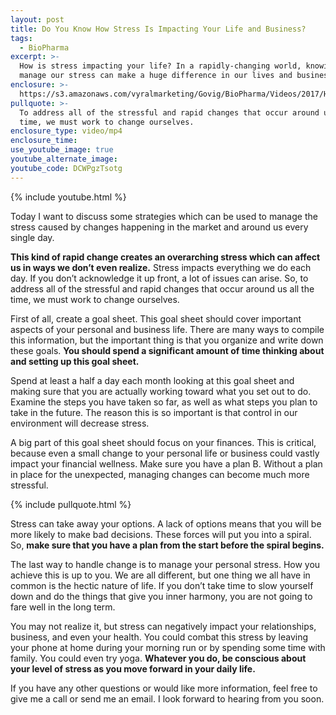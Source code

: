 ```yaml
---
layout: post
title: Do You Know How Stress Is Impacting Your Life and Business?
tags:
  - BioPharma
excerpt: >-
  How is stress impacting your life? In a rapidly-changing world, knowing how to
  manage our stress can make a huge difference in our lives and businesses.
enclosure: >-
  https://s3.amazonaws.com/vyralmarketing/Govig/BioPharma/Videos/2017/How+Do+You+Handle+Change%253F.mp4
pullquote: >-
  To address all of the stressful and rapid changes that occur around us all the
  time, we must work to change ourselves.
enclosure_type: video/mp4
enclosure_time:
use_youtube_image: true
youtube_alternate_image:
youtube_code: DCWPgzTsotg
---
```



{% include youtube.html %}

Today I want to discuss some strategies which can be used to manage the stress caused by changes happening in the market and around us every single day.

**This kind of rapid change creates an overarching stress which can affect us in ways we don’t even realize.** Stress impacts everything we do each day. If you don’t acknowledge it up front, a lot of issues can arise. So, to address all of the stressful and rapid changes that occur around us all the time, we must work to change ourselves.

First of all, create a goal sheet. This goal sheet should cover important aspects of your personal and business life. There are many ways to compile this information, but the important thing is that you organize and write down these goals. **You should spend a significant amount of time thinking about and setting up this goal sheet.**

Spend at least a half a day each month looking at this goal sheet and making sure that you are actually working toward what you set out to do. Examine the steps you have taken so far, as well as what steps you plan to take in the future. The reason this is so important is that control in our environment will decrease stress.

A big part of this goal sheet should focus on your finances. This is critical, because even a small change to your personal life or business could vastly impact your financial wellness. Make sure you have a plan B. Without a plan in place for the unexpected, managing changes can become much more stressful.

{% include pullquote.html %}

Stress can take away your options. A lack of options means that you will be more likely to make bad decisions. These forces will put you into a spiral. So, **make sure that you have a plan from the start before the spiral begins.**

The last way to handle change is to manage your personal stress. How you achieve this is up to you. We are all different, but one thing we all have in common is the hectic nature of life. If you don’t take time to slow yourself down and do the things that give you inner harmony, you are not going to fare well in the long term.

You may not realize it, but stress can negatively impact your relationships, business, and even your health. You could combat this stress by leaving your phone at home during your morning run or by spending some time with family. You could even try yoga. **Whatever you do, be conscious about your level of stress as you move forward in your daily life.**

If you have any other questions or would like more information, feel free to give me a call or send me an email. I look forward to hearing from you soon.